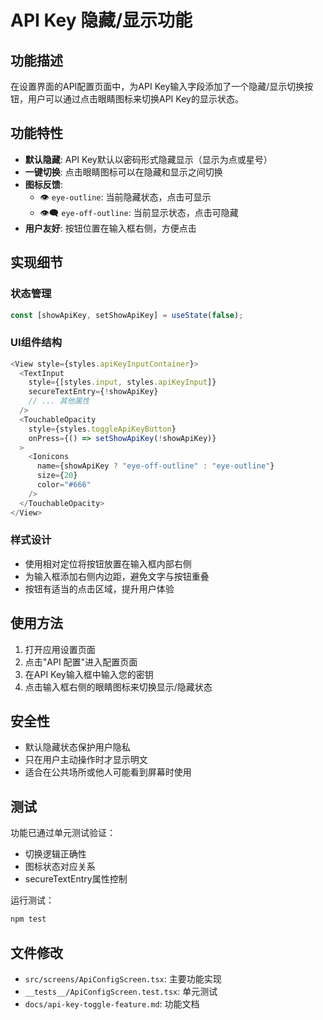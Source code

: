 # API Key 隐藏/显示功能

## 功能描述

在设置界面的API配置页面中，为API Key输入字段添加了一个隐藏/显示切换按钮，用户可以通过点击眼睛图标来切换API Key的显示状态。

## 功能特性

- **默认隐藏**: API Key默认以密码形式隐藏显示（显示为点或星号）
- **一键切换**: 点击眼睛图标可以在隐藏和显示之间切换
- **图标反馈**: 
  - 👁️ `eye-outline`: 当前隐藏状态，点击可显示
  - 👁️‍🗨️ `eye-off-outline`: 当前显示状态，点击可隐藏
- **用户友好**: 按钮位置在输入框右侧，方便点击

## 实现细节

### 状态管理
```typescript
const [showApiKey, setShowApiKey] = useState(false);
```

### UI组件结构
```typescript
<View style={styles.apiKeyInputContainer}>
  <TextInput
    style={[styles.input, styles.apiKeyInput]}
    secureTextEntry={!showApiKey}
    // ... 其他属性
  />
  <TouchableOpacity
    style={styles.toggleApiKeyButton}
    onPress={() => setShowApiKey(!showApiKey)}
  >
    <Ionicons 
      name={showApiKey ? "eye-off-outline" : "eye-outline"} 
      size={20} 
      color="#666" 
    />
  </TouchableOpacity>
</View>
```

### 样式设计
- 使用相对定位将按钮放置在输入框内部右侧
- 为输入框添加右侧内边距，避免文字与按钮重叠
- 按钮有适当的点击区域，提升用户体验

## 使用方法

1. 打开应用设置页面
2. 点击"API 配置"进入配置页面
3. 在API Key输入框中输入您的密钥
4. 点击输入框右侧的眼睛图标来切换显示/隐藏状态

## 安全性

- 默认隐藏状态保护用户隐私
- 只在用户主动操作时才显示明文
- 适合在公共场所或他人可能看到屏幕时使用

## 测试

功能已通过单元测试验证：
- 切换逻辑正确性
- 图标状态对应关系
- secureTextEntry属性控制

运行测试：
```bash
npm test
```

## 文件修改

- `src/screens/ApiConfigScreen.tsx`: 主要功能实现
- `__tests__/ApiConfigScreen.test.tsx`: 单元测试
- `docs/api-key-toggle-feature.md`: 功能文档
